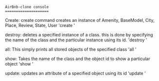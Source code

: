 	AirBnb-clone console
	====================

Create: create command creates an instance of Amenity, BaseModel, City, Place, Review, State, User 'create <class name> <id>'


destroy: deletes a specified instance of a class. this is done by specifying the name of the class and the particular instance
using its id. 'destroy <class name> <id>'


all: This simply prints all stored objects of the specified class 'all <class name>'


show: Takes the name of the class and the object id to show a particular object 'show <class name> <id>'


update: updates an attribute of a specified object using its id 'update <class name> <id>'
